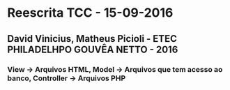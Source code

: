 # Reescrita TCC - 15-09-2016 #

## David Vinicius, Matheus Picioli - ETEC PHILADELHPO GOUVÊA NETTO - 2016 ##

### View -> Arquivos HTML, Model -> Arquivos que tem acesso ao banco, Controller -> Arquivos PHP ###